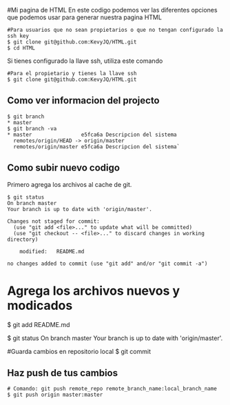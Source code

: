 #Mi pagina de HTML
En este codigo podemos ver las diferentes opciones que podemos usar para generar nuestra pagina HTML
```shell
#Para usuarios que no sean propietarios o que no tengan configurado la ssh key
$ git clone git@github.com:KevyJQ/HTML.git
$ cd HTML
```
Si tienes configurado la llave ssh, utiliza este comando

```shell
#Para el propietario y tienes la llave ssh
$ git clone git@github.com:KevyJQ/HTML.git
```
## Como ver informacion del projecto

```shell
$ git branch
* master
$ git branch -va
* master                e5fca6a Descripcion del sistema
  remotes/origin/HEAD -> origin/master
  remotes/origin/master e5fca6a Descripcion del sistema`
```

## Como subir nuevo codigo
Primero agrega los archivos al cache de git.

```shell
$ git status
On branch master
Your branch is up to date with 'origin/master'.

Changes not staged for commit:
  (use "git add <file>..." to update what will be committed)
  (use "git checkout -- <file>..." to discard changes in working directory)

    modified:   README.md

no changes added to commit (use "git add" and/or "git commit -a")
```

# Agrega los archivos nuevos y modicados
$ git add README.md

$ git status
On branch master
Your branch is up to date with 'origin/master'.

#Guarda cambios en repositorio local
$ git commit

## Haz push de tus cambios

```shell
# Comando: git push remote_repo remote_branch_name:local_branch_name
$ git push origin master:master
```

